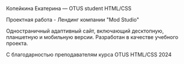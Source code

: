 Копейкина Екатерина — OTUS student HTML/CSS 

Проектная работа - Лендинг компании "Mod Studio"



Одностраничный адаптивный сайт, включающий десктопную, планшетную и мобильную версии.
Разработан в качестве учебного проекта.





С благодарностью преподавателям курса OTUS HTML/CSS 2024
